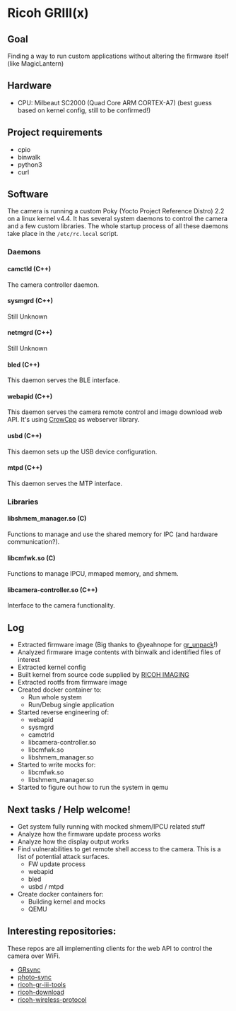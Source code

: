 # Ricoh GRIII(x)

## Goal

Finding a way to run custom applications without altering the firmware itself (like MagicLantern)

## Hardware

- CPU: Milbeaut SC2000 (Quad Core ARM CORTEX-A7)
  (best guess based on kernel config, still to be confirmed!)

## Project requirements

- cpio
- binwalk
- python3
- curl

## Software

The camera is running a custom Poky (Yocto Project Reference Distro) 2.2 on a linux kernel v4.4. It has several system daemons to control the camera and a few custom libraries.
The whole startup process of all these daemons take place in the `/etc/rc.local` script.

### Daemons

#### camctld (C++)

The camera controller daemon.

#### sysmgrd (C++)

Still Unknown

#### netmgrd (C++)

Still Unknown

#### bled (C++)

This daemon serves the BLE interface.

#### webapid (C++)

This daemon serves the camera remote control and image download web API.
It's using [CrowCpp](https://crowcpp.org/master/) as webserver library.

#### usbd (C++)

This daemon sets up the USB device configuration.

#### mtpd (C++)

This daemon serves the MTP interface.

### Libraries

#### libshmem_manager.so (C)

Functions to manage and use the shared memory for IPC (and hardware communication?).

#### libcmfwk.so (C)

Functions to manage IPCU, mmaped memory, and shmem.

#### libcamera-controller.so (C++)

Interface to the camera functionality.

## Log

- Extracted firmware image (Big thanks to @yeahnope for [gr_unpack](https://github.com/yeahnope/gr_unpack)!)
- Analyzed firmware image contents with binwalk and identified files of interest
- Extracted kernel config
- Built kernel from source code supplied by [RICOH IMAGING](https://www.ricoh-imaging.co.jp/english/products/oss/)
- Extracted rootfs from firmware image
- Created docker container to:
  - Run whole system
  - Run/Debug single application
- Started reverse engineering of:
  - webapid
  - sysmgrd
  - camctrld
  - libcamera-controller.so
  - libcmfwk.so
  - libshmem_manager.so
- Started to write mocks for:
  - libcmfwk.so
  - libshmem_manager.so
- Started to figure out how to run the system in qemu

## Next tasks / Help welcome!

- Get system fully running with mocked shmem/IPCU related stuff
- Analyze how the firmware update process works
- Analyze how the display output works
- Find vulnerabilities to get remote shell access to the camera. This is a list of potential attack surfaces.
  - FW update process
  - webapid
  - bled
  - usbd / mtpd
- Create docker containers for:
  - Building kernel and mocks
  - QEMU



## Interesting repositories:

These repos are all implementing clients for the web API to control the camera over WiFi.

- [GRsync](https://github.com/clyang/GRsync)
- [photo-sync](https://github.com/JohnMaguire/photo_sync)
- [ricoh-gr-iii-tools](https://github.com/mneumann/ricoh-gr-iii-tools)
- [ricoh-download](https://github.com/dkogan/ricoh-download)
- [ricoh-wireless-protocol](https://github.com/CursedHardware/ricoh-wireless-protocol)
